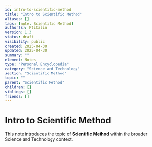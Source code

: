 ```yaml
---
id: intro-to-scientific-method
title: "Intro to Scientific Method"
aliases: []
tags: [note, Scientific Method]
author(s): PtiCalin
version: 1.3
status: draft
visibility: public
created: 2025-04-30
updated: 2025-04-30
summary: ""
element: Notes
type: "Personal Encyclopedia"
category: "Science and Technology"
section: "Scientific Method"
topic: ""
parent: "Scientific Method"
children: []
siblings: []
friends: []
---
```

# Intro to Scientific Method

This note introduces the topic of **Scientific Method** within the broader Science and Technology context.
